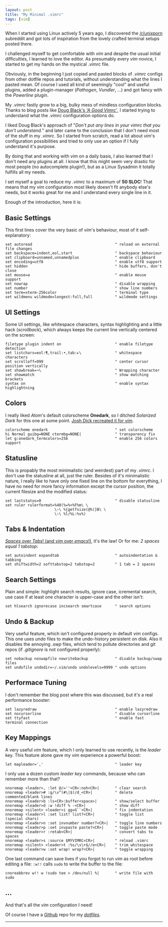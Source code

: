 ```yaml
---
layout: post
title: "My Minimal .vimrc"
tags: [vim]
---
```


When I started using Linux actively 5 years ago, I discovered the [/r/unixporn](https://reddit.com/r/unixporn) subreddit and got lots of inspiration from the lovely crafted terminal setups posted there.

I challenged myself to get comfortable with *vim* and despite the usual initial difficulties, I learned to love the editor. As presumably every *vim* novice, I started to get my hands on the mystical *.vimrc* file.

Obviously, in the beginning I just copied and pasted blocks of *.vimrc* configs from other dotfile repos and tutorials, without understanding what the lines I pasted mean. Of course I used all kind of seemingly "cool" and useful plugins, added a plugin-manager (*Pathogen*, *Vundler*, ...) and got fancy with the *Powerline* plugin.

My *.vimrc* fastly grow to a big, bulky mess of mindless configuration blocks. Thanks to blog posts like [Doug Black's *'A Good Vimrc'*](https://web.archive.org/web/20180106045128/https://dougblack.io/words/a-good-vimrc.html), I started trying to understand what the *.vimrc* configuration options do.

I liked Doug Black's approach of "*Don't put any lines in your vimrc that you don't understand.*" and later came to the conclusion that I don't need most of the stuff in my *.vimrc*. So I started from scratch, read a lot about *vim*'s configuration possibilities and tried to only use an option if I fully understand it's purpose.

By doing that and working with *vim* on a daily basis, I also learned that I don't need any plugins at all. I know that this might seem very drastic for most people (no autocomplete plugin!), but as a Linux Sysadmin it totally fulfills all my needs.

I set myself a goal to reduce my *.vimrc* to a maximum of **50 SLOC**! That means that my *vim* configuration most likely doesn't fit anybody else's needs, but it works great for me and I understand every single line in it.

Enough of the introduction, here it is:

## Basic Settings
This first lines cover the very basic of *vim*'s behaviour, most of it self-explanatory:

```
set autoread                                     " reload on external file changes
set backspace=indent,eol,start                   " backspace behaviour
set clipboard=unnamed,unnamedplus                " enable clipboard
set encoding=utf8                                " enable utf8 support
set hidden                                       " hide buffers, don't close
set mouse=a                                      " enable mouse support
set nowrap                                       " disable wrapping
set number                                       " show line numbers
set term=xterm-256color                          " terminal type
set wildmenu wildmode=longest:full,full          " wildmode settings
```

## UI Settings
Some UI settings, like whitespace characters, syntax highlighting and a little hack (*scrollback*), which always keeps the current line vertically centered on the screen:

```
filetype plugin indent on                        " enable filetype detection
set listchars=eol:¶,trail:•,tab:▸\               " whitespace characters
set scrolloff=999                                " center cursor position vertically
set showbreak=¬\                                 " Wrapping character
set showmatch                                    " show matching brackets
syntax on                                        " enable syntax highlightning
```

## Colors
I really liked *Atom*'s default colorscheme **Onedark**, so I ditched *Solarized Dark* for this one at some point. [Josh Dick recreated it for *vim*](https://github.com/joshdick/onedark.vim).

```
colorscheme onedark                              " set colorscheme
hi Normal guibg=NONE ctermbg=NONE|               " transparency fix
let g:onedark_termcolors=256                     " enable 256 colors support
```

## Statusline
This is propably the most minimalistic (and weirdest) part of my *.vimrc*. I don't use the statusline at all, just the ruler. Besides of it's minimalistic nature, I really like to have only one fixed line on the bottom for everything, I have no need for more fancy information except the cursor position, the current filesize and the modified status:

```
set laststatus=0                                 " disable statusline
set ruler rulerformat=%40(%=%<%F%m\ \
                      \›\ %{getfsize(@%)}B\ \
                      \›\ %l/%L:%v%)
```

## Tabs & Indentation
[*Spaces* over *Tabs*! (and *vim* over *emacs*!)](https://www.youtube.com/watch?v=SsoOG6ZeyUI), it's the law! Or for me: *2 spaces equal 1 tabstop*:

```
set autoindent expandtab                         " autoindentation & tabbing
set shiftwidth=2 softtabstop=2 tabstop=2         " 1 tab = 2 spaces
```

## Search Settings
Plain and simple: highlight search results, ignore case, icremental search, use case if at least one character is upper-case and the other isn't:

```
set hlsearch ignorecase incsearch smartcase      " search options
```

## Undo & Backup
Very useful feature, which isn't configured properly in default *vim* configs. This one uses *undo* files to make the undo-history persistent on disk. Also it disables the annoying *.swp* files, which tend to pollute directories and git repos (if *.gitignore* is not configured properly):

```
set nobackup noswapfile nowritebackup            " disable backup/swap files
set undofile undodir=~/.vim/undo undolevels=9999 " undo options
```

## Performace Tuning
I don't remember the blog post where this was discussed, but it's a real performance booster:

```
set lazyredraw                                   " enable lazyredraw
set nocursorline                                 " disable cursorline
set ttyfast                                      " enable fast terminal connection
```

## Key Mappings
A very useful *vim* feature, which I only learned to use recently, is the *leader* key. This feature alone gave my *vim* experience a powerful boost:

```
let mapleader=','                                " leader key
```

I only use a dozen custom *leader key* commands, because who can remember more than that?

```
nnoremap <leader>, :let @/=''<CR>:noh<CR>|       " clear search
nnoremap <leader># :g/\v^(#\|$)/d_<CR>|          " delete commented/blank lines
nnoremap <leader>b :ls<CR>:buffer<space>|        " show/select buffer
nnoremap <leader>d :w !diff % -<CR>|             " show diff
nnoremap <silent> <leader>i gg=G``<CR>|          " fix indentation
nnoremap <leader>l :set list! list?<CR>|         " toggle list (special chars)
nnoremap <leader>n :set invnumber number?<CR>|   " toggle line numbers
nnoremap <leader>p :set invpaste paste?<CR>|     " toggle paste mode
nnoremap <leader>r :retab<CR>|                   " convert tabs to spaces
nnoremap <leader>s :source $MYVIMRC<CR>|         " reload .vimrc
nnoremap <silent> <leader>t :%s/\s\+$//e<CR>|    " trim whitespace
nnoremap <leader>w :set wrap! wrap?<CR>|         " toggle wrapping
```

One last command can save lives if you forgot to run *vim* as root before editing a file: `:w!!` calls `sudo` to write the buffer to the file:

```
cnoreabbrev w!! w !sudo tee > /dev/null %|       " write file with sudo
```

## ...
And that's all the *vim* configuration I need!

Of course I have a [Github](https://github.com/j7k6) repo for my [*dotfiles*](https://github.com/j7k6/dotfiles).

---
